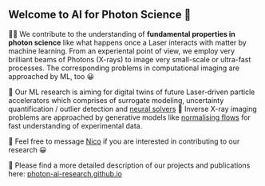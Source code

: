 ## Welcome to AI for Photon Science 👋

🙋‍♀️ We contribute to the understanding of **fundamental properties in photon science** like what happens once a Laser interacts with matter by machine learning. 
From an experiental point of view, we employ very brilliant beams of Photons (X-rays) to image very small-scale or ultra-fast processes. The corresponding problems in computational imaging are approached by ML, too 😀 

🚀 Our ML research is aiming for digital twins of future Laser-driven particle accelerators which comprises of surrogate modeling, uncertainty quantification / outlier detection and [neural solvers](https://github.com/Photon-AI-Research/NeuralSolvers)
🚀 Inverse X-ray imaging problems are approached by generative models like [normalising flows](https://github.com/Photon-AI-Research/NF4IP) for fast understanding of experimental data.

🌈 Feel free to message [Nico](mailto:n.hoffmann@hzdr.de) if you are interested in contributing to our research 😀

👩‍ Please find a more detailed description of our projects and publications here: [photon-ai-research.github.io](https://photon-ai-research.github.io/)

<!--

**Here are some ideas to get you started:**

🙋‍♀️ A short introduction - what is your organization all about?
🌈 Contribution guidelines - how can the community get involved?
👩‍💻 Useful resources - where can the community find your docs? Is there anything else the community should know?
🍿 Fun facts - what does your team eat for breakfast?
🧙 Remember, you can do mighty things with the power of [Markdown](https://docs.github.com/github/writing-on-github/getting-started-with-writing-and-formatting-on-github/basic-writing-and-formatting-syntax)
-->
